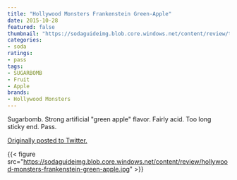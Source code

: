 ```yaml
---
title: "Hollywood Monsters Frankenstein Green-Apple"
date: 2015-10-28
featured: false
thumbnail: "https://sodaguideimg.blob.core.windows.net/content/review/thumbs/hollywood-monsters-frankenstein-green-apple.jpg"
categories:
- soda
ratings:
- pass
tags:
- SUGARBOMB
- Fruit
- Apple
brands:
- Hollywood Monsters
---
```


Sugarbomb. Strong artificial "green apple" flavor. Fairly acid. Too long sticky end. Pass. 

[Originally posted to Twitter.](https://twitter.com/Cavorter/status/659442642703421440)

{{< figure src="https://sodaguideimg.blob.core.windows.net/content/review/hollywood-monsters-frankenstein-green-apple.jpg" >}}
